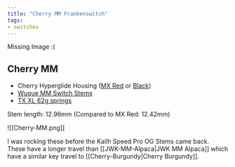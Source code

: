 ```yaml
---
title: "Cherry MM Frankenswitch"
tags:
- switches
---
```


Missing Image :(

## Cherry MM

- Cherry Hyperglide Housing ([MX Red](https://novelkeys.com/products/cherry-switches?variant=40599113007271) or [Black](https://divinikey.com/products/cherry-mx-pcb-mount-switches?variant=39807434620993))
- [Wuque MM Switch Stems](https://divinikey.com/products/wuque-mm-switch-stems?variant=40159976456257)
- [TX XL 62g springs](https://divinikey.com/products/tx-xl-springs?variant=39998118658113)

Stem length: 12.96mm (Compared to MX Red: 12.42mm)

![[Cherry-MM.png]]

I was rocking these before the Kailh Speed Pro OG Stems came back. These have a longer travel than [[JWK-MM-Alpaca|JWK MM Alpaca]] which have a similar key
travel to [[Cherry-Burgundy|Cherry Burgundy]].
